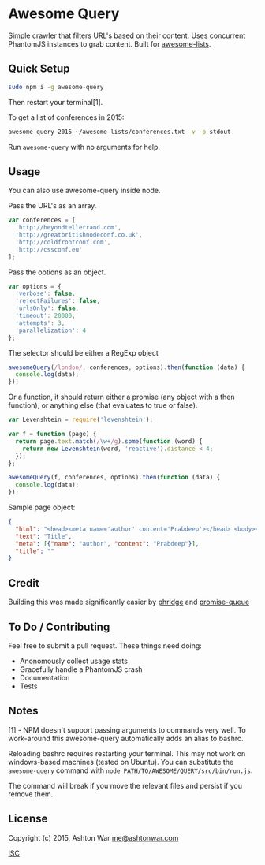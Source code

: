 Awesome Query
=============
Simple crawler that filters URL's based on their content. Uses concurrent PhantomJS instances to grab content. Built for [awesome-lists](https://github.com/sindresorhus/awesome).

Quick Setup
-----------
```sh
sudo npm i -g awesome-query
```

Then restart your terminal[1].

To get a list of conferences in 2015:

```sh
awesome-query 2015 ~/awesome-lists/conferences.txt -v -o stdout
```

Run `awesome-query` with no arguments for help.

Usage
-----
You can also use awesome-query inside node.

Pass the URL's as an array.

```js
var conferences = [
  'http://beyondtellerrand.com',
  'http://greatbritishnodeconf.co.uk',
  'http://coldfrontconf.com',
  'http://cssconf.eu'
];
```

Pass the options as an object.

```js
var options = {
  'verbose': false,
  'rejectFailures': false,
  'urlsOnly': false,
  'timeout': 20000,
  'attempts': 3,
  'parallelization': 4
};
```

The selector should be either a RegExp object

```js
awesomeQuery(/london/, conferences, options).then(function (data) {
  console.log(data);
});
```

Or a function, it should return either a promise (any object with a then function), or anything else (that evaluates to true or false).

```js
var Levenshtein = require('levenshtein');

var f = function (page) {
  return page.text.match(/\w+/g).some(function (word) {
    return new Levenshtein(word, 'reactive').distance < 4;
  });
};

awesomeQuery(f, conferences, options).then(function (data) {
  console.log(data);
});
```

Sample page object:

```json
{
  "html": "<head><meta name='author' content='Prabdeep'></head> <body><h1>Title</h1></body>",
  "text": "Title",
  "meta": [{"name": "author", "content": "Prabdeep"}],
  "title": ""
}
```

Credit
------
Building this was made significantly easier by [phridge](https://github.com/peerigon/phridge) and [promise-queue](https://github.com/azproduction/promise-queue)

To Do / Contributing
--------------------
Feel free to submit a pull request. These things need doing:

* Anonomously collect usage stats
* Gracefully handle a PhantomJS crash
* Documentation
* Tests

Notes
-----
[1] - NPM doesn't support passing arguments to commands very well. To work-around this awesome-query automatically adds an alias to bashrc.

Reloading bashrc requires restarting your terminal. This may not work on windows-based machines (tested on Ubuntu). You can substitute the `awesome-query` command with `node PATH/TO/AWESOME/QUERY/src/bin/run.js`.

The command will break if you move the relevant files and persist if you remove them.

License
-------
Copyright (c) 2015, Ashton War <me@ashtonwar.com>

[ISC](./LICENSE.md)
